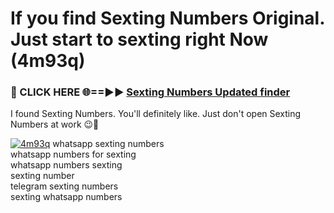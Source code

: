 # If you find Sexting Numbers Original. Just start to sexting right Now (4m93q)

<h3>🔴 CLICK HERE 🌐==►► <a href="https://tinyurl.com/mtbk5fxa" rel="nofollow">Sexting Numbers Updated finder</a></h3>

I found Sexting Numbers. You'll definitely like. Just don't open Sexting Numbers at work 😉💬

[![4m93q](https://i.imgur.com/Q8WKrnY.jpeg)](https://tinyurl.com/mtbk5fxa)
whatsapp sexting numbers<br>
whatsapp numbers for sexting<br>
whatsapp numbers sexting<br>
sexting number<br>
telegram sexting numbers<br>
sexting whatsapp numbers